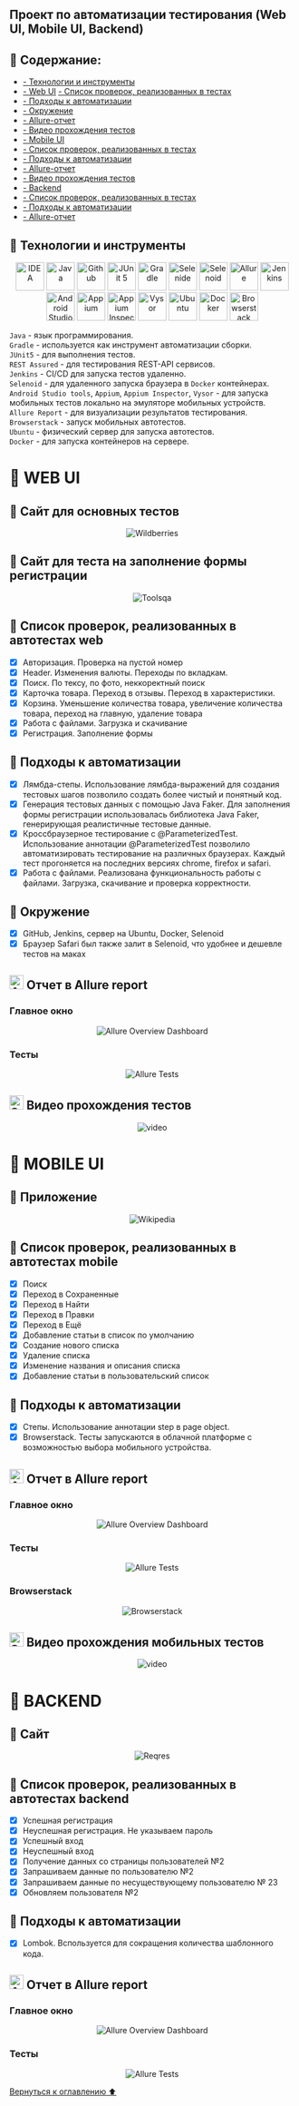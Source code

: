 ## Проект по автоматизации тестирования (Web UI, Mobile UI, Backend)
<a name="Ссылка"></a>

## :maple_leaf: Содержание:


* <a href="#tools">- Технологии и инструменты</a>
* <a href="#web">- Web UI</a>
 <a href="#casesweb">  - Список проверок, реализованных в тестах</a>
* <a href="#webavto">  - Подходы к автоматизации</a>
* <a href="#environment">  - Окружение</a>
* <a href="#allweb">  - Allure-отчет</a>
* <a href="#videoweb">  - Видео прохождения тестов</a>
* <a href="#mob">- Mobile UI</a>
* <a href="#casesmob">  - Список проверок, реализованных в тестах</a>
* <a href="#mobavto">  - Подходы к автоматизации</a>
* <a href="#allmob">  - Allure-отчет</a>
* <a href="#videomob">  - Видео прохождения тестов</a>
* <a href="#back">- Backend</a>
* <a href="#casesback">  - Список проверок, реализованных в тестах</a>
* <a href="#backavto">  - Подходы к автоматизации</a>
* <a href="#allback">  - Allure-отчет</a>
    
<a id="tools"></a>
## :maple_leaf: Технологии и инструменты

<p align="center">
<a href="https://www.jetbrains.com/idea/"><img src="images/logo/Idea.svg" width="50" height="50"  alt="IDEA"/></a>
<a href="https://www.java.com/"><img src="images/logo/Java.svg" width="50" height="50"  alt="Java"/></a>
<a href="https://github.com/"><img src="images/logo/GitHub.svg" width="50" height="50"  alt="Github"/></a>
<a href="https://junit.org/junit5/"><img src="images/logo/Junit5.svg" width="50" height="50"  alt="JUnit 5"/></a>
<a href="https://gradle.org/"><img src="images/logo/Gradle.svg" width="50" height="50"  alt="Gradle"/></a>
<a href="https://selenide.org/"><img src="images/logo/Selenide.svg" width="50" height="50"  alt="Selenide"/></a>
<a href="https://aerokube.com/selenoid/"><img src="images/logo/Selenoid.svg" width="50" height="50"  alt="Selenoid"/></a>
<a href="https://github.com/allure-framework/allure2"><img src="images/logo/Allure.svg" width="50" height="50"  alt="Allure"/></a>
<a href="https://www.jenkins.io/"><img src="images/logo/Jenkins.svg" width="50" height="50"  alt="Jenkins"/></a>
<a href="https://developer.android.com/"><img src="images/logo/Android Studio.svg" width="50" height="50"  alt="Android Studio"/></a>
<a href="https://appium.io/"><img src="images/logo/Appium.svg" width="50" height="50"  alt="Appium"/></a>
<a href="https://appium.github.io/appium-inspector/2024.12/"><img src="images/logo/appiuninsp1.png" width="50" height="50"  alt="Appium Inspector"/></a>
<a href="https://www.vysor.io/"><img src="images/logo/vysor.png" width="50" height="50"  alt="Vysor"/></a>
<a href="https://ubuntu.com/"><img src="images/logo/Ubuntu1.png" width="50" height="50"  alt="Ubuntu"/></a>
<a href="https://www.docker.com/"><img src="images/logo/docker-mark-blue.png" width="50" height="50"  alt="Docker"/></a> 
<a href="https://www.browserstack.com/"><img src="images/logo/browserstack.svg" width="50" height="50"  alt="Browserstack"/></a> 
</p>

`Java` - язык программирования. \
`Gradle` - используется как инструмент автоматизации сборки.  \
`JUnit5` - для выполнения тестов.\
`REST Assured` - для тестирования REST-API сервисов.\
`Jenkins` - CI/CD для запуска тестов удаленно.\
`Selenoid` - для удаленного запуска браузера в `Docker` контейнерах.\
`Android Studio tools`, `Appium`, `Appium Inspector`, `Vysor` - для запуска мобильных тестов локально на эмуляторе мобильных устройств.\
`Allure Report` - для визуализации результатов тестирования.\
`Browserstack` - запуск мобильных автотестов.\
`Ubuntu` - физический сервер для запуска автотестов.\
`Docker` - для запуска контейнеров на сервере.

<a id="web"></a>
# :maple_leaf: WEB UI
## :maple_leaf: Сайт для основных тестов
<p align="center">
<img title="Wildberries" src="images/logo/wildberries1.svg">
</p>

## :maple_leaf: Сайт для теста на заполнение формы регистрации
<p align="center">
<img title="Toolsqa" src="images/logo/toolsqa.png">
</p>

<a id="casesweb"></a>
## :maple_leaf: Список проверок, реализованных в автотестах web

- [x] Авторизация. Проверка на пустой номер
- [x] Header. Изменения валюты. Переходы по вкладкам. 
- [x] Поиск. По тексу, по фото, неккоректный поиск
- [x] Карточка товара. Переход в отзывы. Переход в характеристики.
- [x] Корзина. Уменьшение количества товара, увеличение количества товара, переход на главную, удаление товара
- [x] Работа с файлами. Загрузка и скачивание 
- [x] Регистрация. Заполнение формы

<a id="webavto"></a>
## :maple_leaf: Подходы к автоматизации

- [x] Лямбда-степы. Использование лямбда-выражений для создания тестовых шагов позволило создать более чистый и понятный код. 
- [x] Генерация тестовых данных с помощью Java Faker. Для заполнения формы регистрации использовалась библиотека Java Faker, генерирующая реалистичные тестовые данные.
- [x] Кроссбраузерное тестирование с @ParameterizedTest. Использование аннотации @ParameterizedTest позволило автоматизировать тестирование на различных браузерах. Каждый тест прогоняется на последних версиях chrome, firefox и safari.
- [x] Работа с файлами. Реализована функциональность работы с файлами. Загрузка, скачивание и проверка корректности.

<a id="environment"></a>
## :maple_leaf: Окружение
- [x] GitHub, Jenkins, сервер на Ubuntu, Docker, Selenoid
- [x] Браузер Safari был также залит в Selenoid, что удобнее и дешевле тестов на маках

<a id="allweb"></a>
## <img src="images/logo/Allure.svg" width="25" height="25"  alt="Allure"/></a> Отчет в  Allure report</a>

###  Главное окно

<p align="center">
<img title="Allure Overview Dashboard" src="images/screens/allure1.jpg">
</p>

###  Тесты

<p align="center">
<img title="Allure Tests" src="images/screens/allure2.jpg">
</p>

<a id="videoweb"></a>
## <img src="images/logo/Selenoid.svg" width="25" height="25"  alt="Selenoid"/></a> Видео прохождения тестов
<p align="center">
<img src="/images/video/form.gif" alt="video"/></a>
</p>

<a id="mob"></a>
# :maple_leaf: MOBILE UI
## :maple_leaf: Приложение
<p align="center">
<img title="Wikipedia" src="images/logo/wiki.png">
</p>

<a id="casesmob"></a>
## :maple_leaf: Список проверок, реализованных в автотестах mobile

- [x] Поиск
- [x] Переход в Сохраненные
- [x] Переход в Найти
- [x] Переход в Правки
- [x] Переход в Ещё
- [x] Добавление статьи в список по умолчанию
- [x] Создание нового списка
- [x] Удаление списка
- [x] Изменение названия и описания списка
- [x] Добавление статьи в пользовательский список

<a id="mobavto"></a>
## :maple_leaf: Подходы к автоматизации

- [x] Степы. Использование аннотации step в page object. 
- [x] Browserstack. Тесты запускаются в облачной платформе с возможностью выбора мобильного устройства.

<a id="allmob"></a>
## <img src="images/logo/Allure.svg" width="25" height="25"  alt="Allure"/></a> Отчет в  Allure report</a>
###  Главное окно

<p align="center">
<img title="Allure Overview Dashboard" src="images/screens/allure1mob.jpg">
</p>

###  Тесты

<p align="center">
<img title="Allure Tests" src="images/screens/allure2mob.jpg">
</p>

###  Browserstack

<p align="center">
<img title="Browserstack" src="images/screens/browserstack.jpg">
</p>

<a id="videomob"></a>
## <img src="images/logo/Selenoid.svg" width="25" height="25"  alt="Selenoid"/></a> Видео прохождения мобильных тестов
<p align="center">
<img src="/images/video/wiki.gif" alt="video"/></a>
</p>

<a id="back"></a>
# :maple_leaf: BACKEND
## :maple_leaf: Сайт
<p align="center">
<img title="Reqres" src="images/logo/reqres.png">
</p>

<a id="caseback"></a>
## :maple_leaf: Список проверок, реализованных в автотестах backend

- [x] Успешная регистрация
- [x] Неуспешная регистрация. Не указываем пароль
- [x] Успешный вход
- [x] Неуспешный вход
- [x] Получение данных со страницы пользователей №2
- [x] Запрашиваем данные по пользователю №2
- [x] Запрашиваем данные по несуществующему пользователю № 23
- [x] Обновляем пользователя №2

<a id="backavto"></a>
## :maple_leaf: Подходы к автоматизации

- [x] Lombok. Bспользуется для сокращения количества шаблонного кода.

<a id="allback"></a>
## <img src="images/logo/Allure.svg" width="25" height="25"  alt="Allure"/></a> Отчет в  Allure report</a>
###  Главное окно

<p align="center">
<img title="Allure Overview Dashboard" src="images/screens/allure1back.jpg">
</p>

###  Тесты

<p align="center">
<img title="Allure Tests" src="images/screens/allure2back.jpg">
</p>


[Вернуться к оглавлению ⬆](#Ссылка)
